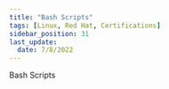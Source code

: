 ```yaml
---
title: "Bash Scripts"
tags: [Linux, Red Hat, Certifications]
sidebar_position: 31
last_update:
  date: 7/8/2022
---
```


Bash Scripts
